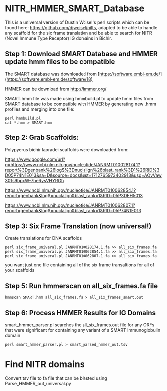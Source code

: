 # NITR_HMMER_SMART_Database

This is a universal version of Dustin Wcisel's perl scripts which can be found here: https://github.com/djwcisel/nilts, adapted to be able to handle any scaffold for the six frame translation and be able to search for NITR (Novel Immune Type Receptor) IG domains in Bichir.

## Step 1: Download SMART Database and HMMER update hmm files to be compatible
The SMART database was downloaded from [https://software.embl-em.de/](https://software.embl-em.de/software/18)

HMMER can be download from http://hmmer.org/

SMART.hmm file was made using hmmbuild.pl to update hmm files from SMART database to be compatible with HMMER by generating new .hmm profiles and merging into one file:

```
perl hmmbuild.pl
cat *.hmm > SMART.hmm
```

## Step 2: Grab Scaffolds:
Polypyerus bichir lapradei scaffolds were downloaded from: 

https://www.google.com/url?q=https://www.ncbi.nlm.nih.gov/nucleotide/JANRMT010028174.1?report%3Dgenbank%26log$%3Dnuclalign%26blast_rank%3D1%26RID%3D05P74N1E013&sa=D&source=docs&ust=1712765973402913&usg=AOvVaw301s9bpxW-7heRysVHYRGh

https://www.ncbi.nlm.nih.gov/nucleotide/JANRMT010062854.1?report=genbank&log$=nuclalign&blast_rank=1&RID=05P3DEH5013

https://www.ncbi.nlm.nih.gov/nucleotide/JANRMT010062807.1?report=genbank&log$=nuclalign&blast_rank=1&RID=05P74N1E013

## Step 3: Six Frame Translation (now universal!)

Create translations for DNA scaffolds

```
perl six_frame_univeral.pl JANRMT010028174.1.fa >> all_six_frames.fa
perl six_frame_univeral.pl JANRMT010062854.1.fa >> all_six_frames.fa 
perl six_frame_univeral.pl JANRMT010062807.1.fa >> all_six_frames.fa 
```

you want just one file containing all of the six frame transaltions for all of your scaffolds

## Step 5: Run hmmerscan on all_six_frames.fa file

```
hmmscan SMART.hmm all_six_frames.fa > all_six_frames_smart.out
```

## Step 6: Process HMMER Results for IG Domains

smart_hmmer_parser.pl searches the all_six_frames.out file for any ORFs that were significant for containing any variant of a SMART Immunoglobulin domain

```
perl smart_hmmer_parser.pl > smart_parsed_hmmer_out.tsv
```

# Find NITR domains 

Convert tsv file to fa file that can be blasted using Parse_HMMER_out_universal.py

